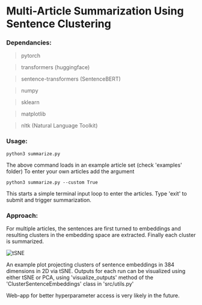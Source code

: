 # Multi-Article Summarization Using Sentence Clustering

### Dependancies:

> pytorch

> transformers (huggingface)

> sentence-transformers (SentenceBERT)

> numpy

> sklearn

> matplotlib

> nltk (Natural Language Toolkit)

### Usage:

```
python3 summarize.py
```

The above command loads in an example article set (check 'examples' folder)
To enter your own articles add the argument

```
python3 summarize.py --custom True
```

This starts a simple terminal input loop to enter the articles. Type 'exit' to submit and trigger summarization.

### Approach:
For multiple articles, the sentences are first turned to embeddings and resulting clusters in the embedding space are extracted. Finally each cluster is summarized.

![tSNE](https://user-images.githubusercontent.com/75247817/147751106-2acecd28-eadc-43f7-b440-bb664f0454bf.png)

An example plot projecting clusters of sentence embeddings in 384 dimensions in 2D via tSNE. Outputs for each run can be visualized using either tSNE or PCA, using 'visualize_outputs' method of the 'ClusterSentenceEmbeddings' class in 'src/utils.py'


Web-app for better hyperparameter access is very likely in the future.
